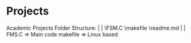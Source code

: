 # Projects
Academic Projects
Folder Structure:
|
|
\FSM.C  \makefile \readme.md
|
|
FMS.C => Main code
makefile => Linux based
